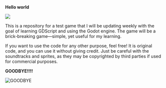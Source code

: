 **Hello world**

![                                             ](https://media3.giphy.com/media/v1.Y2lkPTc5MGI3NjExdjJveGFlNGprcHpoaWlrd3l2N3R2YmJob21ldnVvN29vcWxyNG0weCZlcD12MV9pbnRlcm5hbF9naWZfYnlfaWQmY3Q9Zw/10jmkQ3gZXBUbe/giphy.webp)

This is a repository for a test game that I will be updating weekly with the goal of learning GDScript and using the Godot engine. The game will be a brick-breaking game—simple, yet useful for my learning.

If you want to use the code for any other purpose, feel free! It is original code, and you can use it without giving credit. Just be careful with the soundtracks and sprites, as they may be copyrighted by third parties if used for commercial purposes.


**GOODBYE!!!!**


![**GOODBYE**](https://media1.giphy.com/media/v1.Y2lkPTc5MGI3NjExOWxqZmg3OWJrbDhrZTBhcGp5OHN1cWN5eWR3MmllbjVhcGtjYXZ4eiZlcD12MV9pbnRlcm5hbF9naWZfYnlfaWQmY3Q9Zw/VelWewgR6CpNK/giphy.gif)

